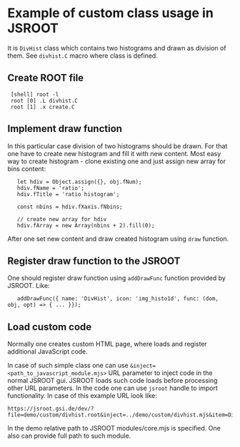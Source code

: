 # Example of custom class usage in JSROOT

It is `DivHist` class which contains two histograms and
drawn as division of them. See `divhist.C` macro where class is defined.


## Create ROOT file

     [shell] root -l
     root [0] .L divhist.C
     root [1] .x create.C


## Implement draw function

In this particular case division of two histograms should be drawn.
For that one have to create new histogram and fill it with new content.
Most easy way to create histogram - clone existing one and just assign
new array for bins content:

```{JavaScript}
   let hdiv = Object.assign({}, obj.fNum);
   hdiv.fName = 'ratio';
   hdiv.fTitle = 'ratio histogram';

   const nbins = hdiv.fXaxis.fNbins;

   // create new array for hdiv
   hdiv.fArray = new Array(nbins + 2).fill(0);
```

After one set new content and draw created histogram using `draw` function.


## Register draw function to the JSROOT

One should register draw function using `addDrawFunc` function provided by JSROOT. Like:

```{JavaScript}
   addDrawFunc({ name: 'DivHist', icon: 'img_histo1d', func: (dom, obj, opt) => { ... }});
```


## Load custom code

Normally one creates custom HTML page, where loads and register additional JavaScript code.

In case of such simple class one can use `&inject=<path_to_javascript_module.mjs>` URL parameter
to inject code in the normal JSROOT gui. JSROOT loads such code loads before processing other URL parameters.
In the code one can use `jsroot` handle to import functionality. In case of this example URL look like:

```
https://jsroot.gsi.de/dev/?file=demo/custom/divhist.root&inject=../demo/custom/divhist.mjs&item=DivHist
```

In the demo relative path to JSROOT modules/core.mjs is specified. One also can provide full path to such module.
